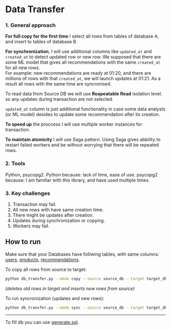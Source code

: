 # Data Transfer

### 1. General approach
**For full copy for the first time** I select all rows from tables of database A, and insert to tables of database B.

**For synchronization**, I will use additional columns like `updated_at` and `created_at` to detect updated row or new row. We supposed that there are some ML model that gives all recommendations with the same `created_at` for all new rows. \
For example: new recommendations are ready at 01:20, and there are millions of rows with that `created_at`, we will launch updates at 01:21. As a result all rows with the same time are syncronised. 

To read data from Source DB we will use **Reapeatable Read** isolation level. so any updates during transaction are not selected.

`updated_at` column is just additional functionality in case some data analysts (or ML model) desides to update some recommendation after its creation.

**To speed up** the proccess I will use multiple worker instances for transaction.

**To maintain atomicity** I will use Saga pattern. Using Saga gives abbility to restart failed workers and be without worrying that there will be repeated rows.

### 2. Tools

Python, psycopg2.
Python because: lack of time, ease of use.
psycopg2 because: I am familiar with this library, and have used multiple times.

### 3. Key challenges
1. Transaction may fail.
2. All new rows with have same creation time.
3. There might be updates after creation.
4. Updates during synchronization or copying.
5. Workers may fail.




## How to run
Make sure that your Databases have folliwing tables, with same columns: [users](./migrations/users.sql), [products](./migrations/products.sql), [recommendations](./migrations/recommendations.sql).

To copy all rows from source to target:
~~~ bash
python db_transfer.py --mode copy --source source_db --target target_db
~~~
*(deletes old rows in target and inserts new rows from source)*


To run syncronization (updates and new rows):
~~~ bash
python db_transfer.py --mode sync --source source_db --target target_db
~~~


---
To fill db you can use [generate.sql](./migrations/generate.sql).